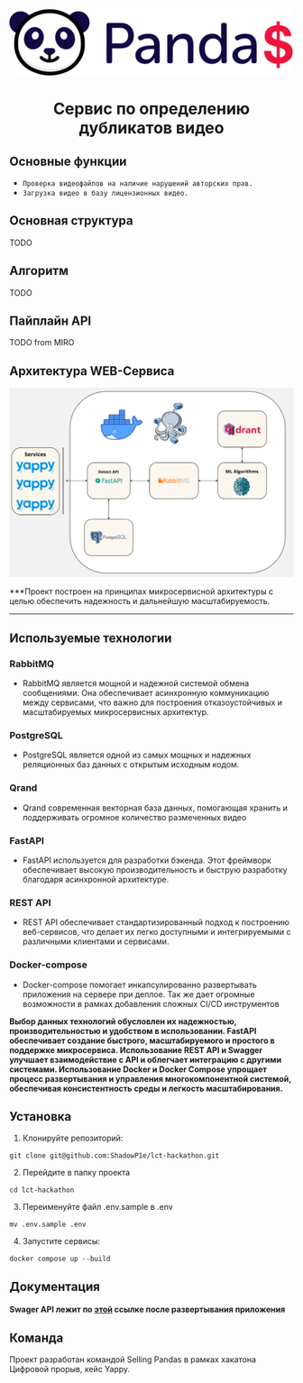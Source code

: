 <p align="center"><img align=center src="images/README_IMAGES/selling_pandas_LOGO.png" width="508" alt="Selling Pandas"/></p>
<h1 align="center">Сервис по определению дубликатов видео</h1>

## Основные функции

- `Проверка видеофайлов на наличие нарушений авторских прав.`
- `Загрузка видео в базу лицензионных видео.`

## Основная структура

TODO

## Алгоритм

TODO

## Пайплайн API

TODO from MIRO

## Архитектура WEB-Сервиса

![Architecture](images/README_IMAGES/architecture.jpg)

***Проект построен на принципах микросервисной архитектуры с целью обеспечить надежность и дальнейшую масштабируемость.
***

## Используемые технологии

### RabbitMQ

- RabbitMQ является мощной и надежной системой обмена сообщениями. Она обеспечивает асинхронную коммуникацию между
  сервисами, что важно для построения отказоустойчивых и масштабируемых микросервисных архитектур.

### PostgreSQL

- PostgreSQL является одной из самых мощных и надежных реляционных баз данных с открытым исходным кодом.

### Qrand

- Qrand современная векторная база данных, помогающая хранить и поддерживать огромное количество размеченных видео

### FastAPI

- FastAPI используется для разработки бэкенда. Этот фреймворк обеспечивает высокую производительность и быструю
  разработку благодаря асинхронной архитектуре.

### REST API

- REST API обеспечивает стандартизированный подход к построению веб-сервисов, что делает их легко доступными и
  интегрируемыми с различными клиентами и сервисами.

### Docker-compose

- Docker-compose помогает инкапсулированно развертывать приложения на сервере при деплое. Так же дает огромные
  возможности
  в рамках добавления сложных CI/CD инструментов

**Выбор данных технологий обусловлен их надежностью, производительностью и удобством в использовании. FastAPI
обеспечивает создание быстрого, масштабируемого и простого в поддержке микросервиса. Использование REST API и Swagger
улучшает взаимодействие с API и облегчает интеграцию с другими системами. Использование Docker и Docker Compose упрощает
процесс развертывания и управления многокомпонентной системой, обеспечивая консистентность среды и легкость
масштабирования.**

## Установка

1. Клонируйте репозиторий:

```shell
git clone git@github.com:ShadowP1e/lct-hackathon.git
```

2. Перейдите в папку проекта

```shell
cd lct-hackathon
```

3. Переименуйте файл .env.sample в .env

```shell
mv .env.sample .env
```

4. Запустите сервисы:

```shell
docker compose up --build
```

## Документация

#### Swager API лежит по [этой](http://localhost:5000/docs) ссылке после развертывания приложения 

## Команда

Проект разработан командой Selling Pandas в рамках хакатона Цифровой прорыв, кейс Yappy.